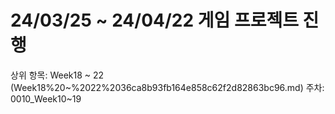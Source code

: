# 24/03/25 ~ 24/04/22 게임 프로젝트 진행

상위 항목: Week18 ~ 22 (Week18%20~%2022%2036ca8b93fb164e858c62f2d82863bc96.md)
주차: 0010_Week10~19